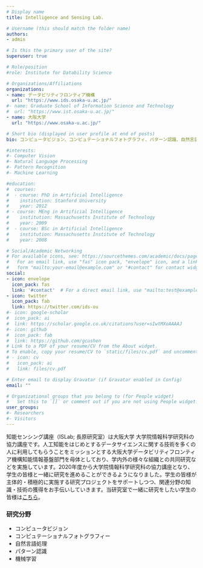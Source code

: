 ```yaml
---
# Display name
title: Intelligence and Sensing Lab.

# Username (this should match the folder name)
authors:
- admin

# Is this the primary user of the site?
superuser: true

# Role/position
#role: Institute for Datability Science

# Organizations/Affiliations
organizations:
- name: データビリティフロンティア機構
  url: "https://www.ids.osaka-u.ac.jp/"
#- name: Graduate School of Information Science and Technology
#  url: "https://www.ist.osaka-u.ac.jp/"
- name: 大阪大学
  url: "https://www.osaka-u.ac.jp/"

# Short bio (displayed in user profile at end of posts)
bio: コンピュータビジョン、コンピュテーショナルフォトグラフィ、パターン認識、自然言語処理、機械学習などの分野の研究をしています。

#interests:
#- Computer Vision
#- Natural Language Processing
#- Pattern Recognition
#- Machine Learning

#education:
#  courses:
#  - course: PhD in Artificial Intelligence
#    institution: Stanford University
#    year: 2012
# - course: MEng in Artificial Intelligence
#    institution: Massachusetts Institute of Technology
#    year: 2009
#  - course: BSc in Artificial Intelligence
#    institution: Massachusetts Institute of Technology
#    year: 2008

# Social/Academic Networking
# For available icons, see: https://sourcethemes.com/academic/docs/page-builder/#icons
#   For an email link, use "fas" icon pack, "envelope" icon, and a link in the
#   form "mailto:your-email@example.com" or "#contact" for contact widget.
social:
- icon: envelope
  icon_pack: fas
  link: '#contact'  # For a direct email link, use "mailto:test@example.org".
- icon: twitter
  icon_pack: fab
  link: https://twitter.com/ids-ou
#- icon: google-scholar
#  icon_pack: ai
#  link: https://scholar.google.co.uk/citations?user=sIwtMXoAAAAJ
#- icon: github
#  icon_pack: fab
#  link: https://github.com/gcushen
# Link to a PDF of your resume/CV from the About widget.
# To enable, copy your resume/CV to `static/files/cv.pdf` and uncomment the lines below.
# - icon: cv
#   icon_pack: ai
#   link: files/cv.pdf

# Enter email to display Gravatar (if Gravatar enabled in Config)
email: ""

# Organizational groups that you belong to (for People widget)
#   Set this to `[]` or comment out if you are not using People widget.
user_groups:
#- Researchers
#- Visitors
---
```


知能センシング講座（ISLab; 長原研究室）は大阪大学 大学院情報科学研究科の協力講座です。人工知能をはじめとするデータサイエンスに関する技術を多くの人に利用してもらうことをミッションとする大阪大学データビリティフロンティア機構知能情報基盤部門を母体としており、学内外の様々な組織との共同研究などを実施しています。2020年度から大学院情報科学研究科の協力講座となり、学生の皆様と一緒に研究を進めることができるようになりました。学生の皆様が主体的・積極的に実施する研究プロジェクトをサポートしつつ、関連分野の知識・技術の獲得をお手伝いしていきます。当研究室で一緒に研究をしたい学生の皆様は[こちら](/ja/post/prospective-students/)。

### 研究分野
- コンピュータビジョン
- コンピュテーショナルフォトグラフィー
- 自然言語処理
- パターン認識
- 機械学習